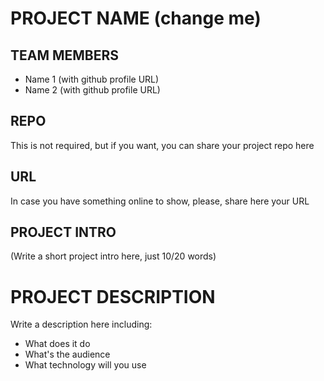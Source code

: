 # PROJECT NAME (change me) 

## TEAM MEMBERS 

 * Name 1 (with github profile URL) 
 * Name 2 (with github profile URL)

## REPO 

This is not required, but if you want, you can share your project repo here 

## URL 

In case you have something online to show, please, share here your URL 

## PROJECT INTRO 

(Write a short project intro here, just 10/20 words)

# PROJECT DESCRIPTION 

Write a description here including: 

 * What does it do
 * What's the audience 
 * What technology will you use 

